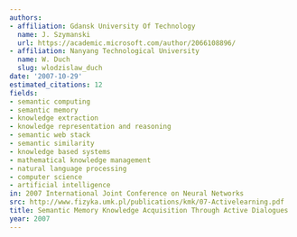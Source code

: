 ```yaml
---
authors:
- affiliation: Gdansk University Of Technology
  name: J. Szymanski
  url: https://academic.microsoft.com/author/2066108896/
- affiliation: Nanyang Technological University
  name: W. Duch
  slug: wlodzislaw_duch
date: '2007-10-29'
estimated_citations: 12
fields:
- semantic computing
- semantic memory
- knowledge extraction
- knowledge representation and reasoning
- semantic web stack
- semantic similarity
- knowledge based systems
- mathematical knowledge management
- natural language processing
- computer science
- artificial intelligence
in: 2007 International Joint Conference on Neural Networks
src: http://www.fizyka.umk.pl/publications/kmk/07-Activelearning.pdf
title: Semantic Memory Knowledge Acquisition Through Active Dialogues
year: 2007
---
```

